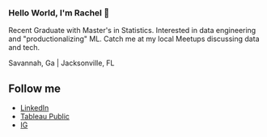 ### Hello World, I'm Rachel 👋
Recent Graduate with Master's in Statistics. Interested in data engineering and "productionalizing" ML. Catch me at my local Meetups discussing data and tech.

Savannah, Ga | Jacksonville, FL
## Follow me
 - [LinkedIn](https://www.linkedin.com/in/lewis-rachel1207/)
 - [Tableau Public](https://public.tableau.com/profile/rachel.lewis4673#!/)
 - [IG](https://www.instagram.com/rachel_trinity)

<!--
**LewisRa/LewisRa** is a ✨ _special_ ✨ repository because its `README.md` (this file) appears on your GitHub profile.

Here are some ideas to get you started:

- 🔭 I’m currently working on ...
- 🌱 I’m currently learning ...
- 👯 I’m looking to collaborate on ...
- 🤔 I’m looking for help with ...
- 💬 Ask me about ...
- 📫 How to reach me: ...
- 😄 Pronouns: ...
- ⚡ Fun fact: ...
-->
